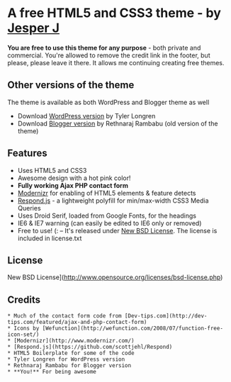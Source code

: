 # A free HTML5 and CSS3 theme - by [Jesper J](http://jayj.dk)

**You are free to use this theme for any purpose** - both private and commercial. You're allowed to remove the credit link in the footer, but please, please leave it there. It allows me continuing creating free themes.
 
## Other versions of the theme

The theme is available as both WordPress and Blogger theme as well
 
* Download [WordPress version](http://www.longren.org/wordpress/html5press/) by Tyler Longren</li> 
* Download [Blogger version](http://www.bloggerbits.com/2010/09/css3-theme-free-blogger-template) by Rethnaraj Rambabu (old version of the theme)

## Features 

* Uses HTML5 and CSS3
* Awesome design with a hot pink color! 
* **Fully working Ajax PHP contact form**
* [Modernizr](http://www.modernizr.com/) for enabling of HTML5 elements &amp; feature detects
* [Respond.js](https://github.com/scottjehl/Respond) - a lightweight polyfill for min/max-width CSS3 Media Queries
* Uses Droid Serif, loaded from Google Fonts, for the headings 
* IE6 &amp; IE7 warning (can easily be edited to IE6 only or removed)
* Free to use! (: – It's released under [New BSD License](http://www.opensource.org/licenses/bsd-license.php). The license is included in license.txt
 
## License
 
New BSD License](http://www.opensource.org/licenses/bsd-license.php)
 
## Credits
 
    * Much of the contact form code from [Dev-tips.com](http://dev-tips.com/featured/ajax-and-php-contact-form)
    * Icons by [Wefunction](http://wefunction.com/2008/07/function-free-icon-set/)
    * [Modernizr](http://www.modernizr.com/)
	* [Respond.js](https://github.com/scottjehl/Respond)
    * HTML5 Boilerplate for some of the code
    * Tyler Longren for WordPress version
    * Rethnaraj Rambabu for Blogger version
    * **You!** For being awesome